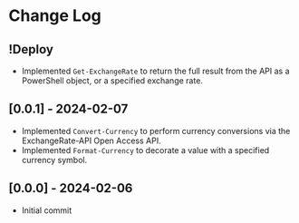 # Change Log

## !Deploy

* Implemented `Get-ExchangeRate` to return the full result from the API as a PowerShell object, or a specified exchange rate.

## [0.0.1] - 2024-02-07

* Implemented `Convert-Currency` to perform currency conversions via the ExchangeRate-API Open Access API.
* Implemented `Format-Currency` to decorate a value with a specified currency symbol.

## [0.0.0] - 2024-02-06

* Initial commit
